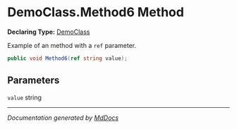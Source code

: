 ﻿<!--  
 =================================================================   
   Auto-Generated:   
   The contents of this file were generated by a tool.  
   Changes to this file may be list if the file is regenerated  
 =================================================================   
-->

# DemoClass.Method6 Method

**Declaring Type:** [DemoClass](../index.md)

Example of an method with a `ref` parameter.

```csharp
public void Method6(ref string value);
```

## Parameters

`value`  string

___

*Documentation generated by [MdDocs](https://github.com/ap0llo/mddocs)*
